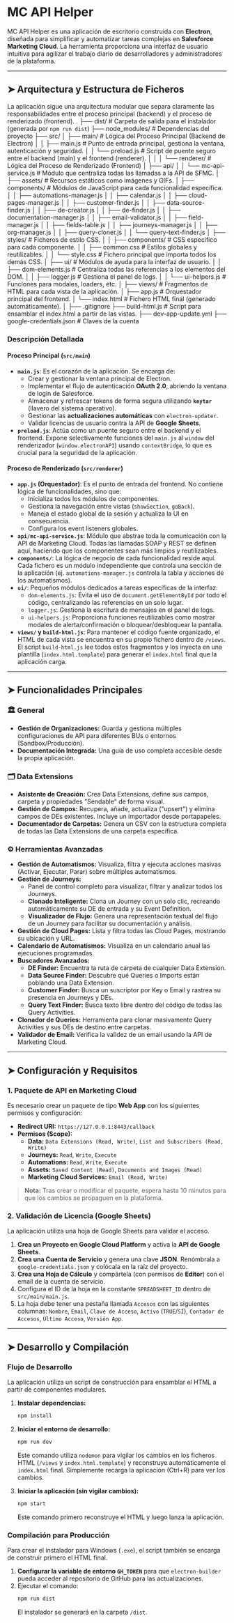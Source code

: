 # MC API Helper

MC API Helper es una aplicación de escritorio construida con **Electron**, diseñada para simplificar y automatizar tareas complejas en **Salesforce Marketing Cloud**. La herramienta proporciona una interfaz de usuario intuitiva para agilizar el trabajo diario de desarrolladores y administradores de la plataforma.

---

## ➤ Arquitectura y Estructura de Ficheros

La aplicación sigue una arquitectura modular que separa claramente las responsabilidades entre el proceso principal (backend) y el proceso de renderizado (frontend).
.
├── dist/                     # Carpeta de salida para el instalador (generada por `npm run dist`)
├── node_modules/             # Dependencias del proyecto
├── src/
│   ├── main/                 # Lógica del Proceso Principal (Backend de Electron)
│   │   ├── main.js           # Punto de entrada principal, gestiona la ventana, autenticación y seguridad.
│   │   └── preload.js        # Script de puente seguro entre el backend (main) y el frontend (renderer).
│   │
│   └── renderer/             # Lógica del Proceso de Renderizado (Frontend)
│       ├── api/
│       │   └── mc-api-service.js # Módulo que centraliza todas las llamadas a la API de SFMC.
│       ├── assets/             # Recursos estáticos como imágenes y GIFs.
│       ├── components/         # Módulos de JavaScript para cada funcionalidad específica.
│       │   ├── automations-manager.js
│       │   ├── calendar.js
│       │   ├── cloud-pages-manager.js
│       │   ├── customer-finder.js
│       │   ├── data-source-finder.js
│       │   ├── de-creator.js
│       │   ├── de-finder.js
│       │   ├── documentation-manager.js
│       │   ├── email-validator.js
│       │   ├── field-manager.js
│       │   ├── fields-table.js
│       │   ├── journeys-manager.js
│       │   ├── org-manager.js
│       │   ├── query-cloner.js
│       │   └── query-text-finder.js
│       ├── styles/             # Ficheros de estilo CSS.
│       │   ├── components/     # CSS específico para cada componente.
│       │   ├── common.css      # Estilos globales y reutilizables.
│       │   └── style.css       # Fichero principal que importa todos los demás CSS.
│       ├── ui/                 # Módulos de ayuda para la interfaz de usuario.
│       │   ├── dom-elements.js # Centraliza todas las referencias a los elementos del DOM.
│       │   ├── logger.js       # Gestiona el panel de logs.
│       │   └── ui-helpers.js   # Funciones para modales, loaders, etc.
│       ├── views/              # Fragmentos de HTML para cada vista de la aplicación.
│       ├── app.js              # Orquestador principal del frontend.
│       └── index.html          # Fichero HTML final (generado automáticamente).
│
├── .gitignore
├── build-html.js             # Script para ensamblar el index.html a partir de las vistas.
├── dev-app-update.yml
├── google-credentials.json   # Claves de la cuenta


### Descripción Detallada

#### Proceso Principal (`src/main`)
-   **`main.js`**: Es el corazón de la aplicación. Se encarga de:
    -   Crear y gestionar la ventana principal de Electron.
    -   Implementar el flujo de autenticación **OAuth 2.0**, abriendo la ventana de login de Salesforce.
    -   Almacenar y refrescar tokens de forma segura utilizando **`keytar`** (llavero del sistema operativo).
    -   Gestionar las **actualizaciones automáticas** con `electron-updater`.
    -   Validar licencias de usuario contra la API de **Google Sheets**.
-   **`preload.js`**: Actúa como un puente seguro entre el backend y el frontend. Expone selectivamente funciones del `main.js` al `window` del renderizador (`window.electronAPI`) usando `contextBridge`, lo que es crucial para la seguridad de la aplicación.

#### Proceso de Renderizado (`src/renderer`)
-   **`app.js` (Orquestador)**: Es el punto de entrada del frontend. No contiene lógica de funcionalidades, sino que:
    -   Inicializa todos los módulos de componentes.
    -   Gestiona la navegación entre vistas (`showSection`, `goBack`).
    -   Maneja el estado global de la sesión y actualiza la UI en consecuencia.
    -   Configura los event listeners globales.
-   **`api/mc-api-service.js`**: Módulo que abstrae toda la comunicación con la API de Marketing Cloud. Todas las llamadas SOAP y REST se definen aquí, haciendo que los componentes sean más limpios y reutilizables.
-   **`components/`**: La lógica de negocio de cada funcionalidad reside aquí. Cada fichero es un módulo independiente que controla una sección de la aplicación (ej. `automations-manager.js` controla la tabla y acciones de los automatismos).
-   **`ui/`**: Pequeños módulos dedicados a tareas específicas de la interfaz:
    -   `dom-elements.js`: Evita el uso de `document.getElementById` por todo el código, centralizando las referencias en un solo lugar.
    -   `logger.js`: Gestiona la escritura de mensajes en el panel de logs.
    -   `ui-helpers.js`: Proporciona funciones reutilizables como mostrar modales de alerta/confirmación o bloquear/desbloquear la pantalla.
-   **`views/` y `build-html.js`**: Para mantener el código fuente organizado, el HTML de cada vista se encuentra en su propio fichero dentro de `/views`. El script `build-html.js` lee todos estos fragmentos y los inyecta en una plantilla (`index.html.template`) para generar el `index.html` final que la aplicación carga.

---

## ➤ Funcionalidades Principales

### 🏛️ General
-   **Gestión de Organizaciones:** Guarda y gestiona múltiples configuraciones de API para diferentes BUs o entornos (Sandbox/Producción).
-   **Documentación Integrada:** Una guía de uso completa accesible desde la propia aplicación.

### 🗂️ Data Extensions
-   **Asistente de Creación:** Crea Data Extensions, define sus campos, carpeta y propiedades "Sendable" de forma visual.
-   **Gestión de Campos:** Recupera, añade, actualiza ("upsert") y elimina campos de DEs existentes. Incluye un importador desde portapapeles.
-   **Documentador de Carpetas:** Genera un CSV con la estructura completa de todas las Data Extensions de una carpeta específica.

### ⚙️ Herramientas Avanzadas
-   **Gestión de Automatismos:** Visualiza, filtra y ejecuta acciones masivas (Activar, Ejecutar, Parar) sobre múltiples automatismos.
-   **Gestión de Journeys:**
    -   Panel de control completo para visualizar, filtrar y analizar todos los Journeys.
    -   **Clonado Inteligente:** Clona un Journey con un solo clic, recreando automáticamente su DE de entrada y su Event Definition.
    -   **Visualizador de Flujo:** Genera una representación textual del flujo de un Journey para facilitar su documentación y análisis.
-   **Gestión de Cloud Pages:** Lista y filtra todas las Cloud Pages, mostrando su ubicación y URL.
-   **Calendario de Automatismos:** Visualiza en un calendario anual las ejecuciones programadas.
-   **Buscadores Avanzados:**
    -   **DE Finder:** Encuentra la ruta de carpeta de cualquier Data Extension.
    -   **Data Source Finder:** Descubre qué Queries o Imports están poblando una Data Extension.
    -   **Customer Finder:** Busca un suscriptor por Key o Email y rastrea su presencia en Journeys y DEs.
    -   **Query Text Finder:** Busca texto libre dentro del código de todas las Query Activities.
-   **Clonador de Queries:** Herramienta para clonar masivamente Query Activities y sus DEs de destino entre carpetas.
-   **Validador de Email:** Verifica la validez de un email usando la API de Marketing Cloud.

---

## ➤ Configuración y Requisitos

### 1. Paquete de API en Marketing Cloud
Es necesario crear un paquete de tipo **Web App** con los siguientes permisos y configuración:
-   **Redirect URI:** `https://127.0.0.1:8443/callback`
-   **Permisos (Scope):**
    -   **Data:** `Data Extensions (Read, Write)`, `List and Subscribers (Read, Write)`
    -   **Journeys:** `Read`, `Write`, `Execute`
    -   **Automations:** `Read`, `Write`, `Execute`
    -   **Assets:** `Saved Content (Read)`, `Documents and Images (Read)`
    -   **Marketing Cloud Services:** `Email (Read, Write)`

> **Nota:** Tras crear o modificar el paquete, espera hasta 10 minutos para que los cambios se propaguen en la plataforma.

### 2. Validación de Licencia (Google Sheets)
La aplicación utiliza una hoja de Google Sheets para validar el acceso.
1.  **Crea un Proyecto en Google Cloud Platform** y activa la **API de Google Sheets**.
2.  **Crea una Cuenta de Servicio** y genera una clave **JSON**. Renómbrala a `google-credentials.json` y colócala en la raíz del proyecto.
3.  **Crea una Hoja de Cálculo** y compártela (con permisos de **Editor**) con el email de la cuenta de servicio.
4.  Configura el ID de la hoja en la constante `SPREADSHEET_ID` dentro de `src/main/main.js`.
5.  La hoja debe tener una pestaña llamada `Accesos` con las siguientes columnas: `Nombre`, `Email`, `Clave de Acceso`, `Activo` (`TRUE`/`SÍ`), `Contador de Accesos`, `Último Acceso`, `Versión App`.

---

## ➤ Desarrollo y Compilación

### Flujo de Desarrollo
La aplicación utiliza un script de construcción para ensamblar el HTML a partir de componentes modulares.

1.  **Instalar dependencias:**
    ```bash
    npm install
    ```
2.  **Iniciar el entorno de desarrollo:**
    ```bash
    npm run dev
    ```
    Este comando utiliza `nodemon` para vigilar los cambios en los ficheros HTML (`/views` y `index.html.template`) y reconstruye automáticamente el `index.html` final. Simplemente recarga la aplicación (Ctrl+R) para ver los cambios.

3.  **Iniciar la aplicación (sin vigilar cambios):**
    ```bash
    npm start
    ```
    Este comando primero reconstruye el HTML y luego lanza la aplicación.

### Compilación para Producción
Para crear el instalador para Windows (`.exe`), el script también se encarga de construir primero el HTML final.

1.  **Configurar la variable de entorno `GH_TOKEN`** para que `electron-builder` pueda acceder al repositorio de GitHub para las actualizaciones.
2.  Ejecutar el comando:
    ```bash
    npm run dist
    ```
    El instalador se generará en la carpeta `/dist`.